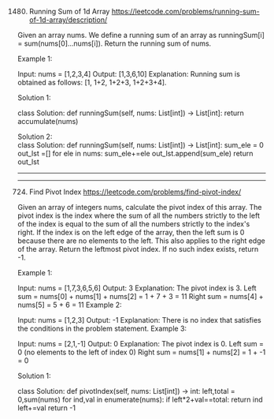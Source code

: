 1480. Running Sum of 1d Array
https://leetcode.com/problems/running-sum-of-1d-array/description/

Given an array nums. We define a running sum of an array as runningSum[i] = sum(nums[0]…nums[i]).
Return the running sum of nums.

Example 1:

Input: nums = [1,2,3,4]
Output: [1,3,6,10]
Explanation: Running sum is obtained as follows: [1, 1+2, 1+2+3, 1+2+3+4].

Solution 1:

class Solution:
    def runningSum(self, nums: List[int]) -> List[int]:
        return accumulate(nums)
        
Solution 2:       
class Solution:
    def runningSum(self, nums: List[int]) -> List[int]:
        sum_ele = 0
        out_lst =[]
        for ele in nums:
            sum_ele+=ele
            out_lst.append(sum_ele)
        return out_lst
        
**************************************************************************************
**************************************************************************************

724. Find Pivot Index
https://leetcode.com/problems/find-pivot-index/

Given an array of integers nums, calculate the pivot index of this array.
The pivot index is the index where the sum of all the numbers strictly to the left of the index is equal to the sum of all the numbers strictly to the index's right.
If the index is on the left edge of the array, then the left sum is 0 because there are no elements to the left. This also applies to the right edge of the array.
Return the leftmost pivot index. If no such index exists, return -1.

 

Example 1:

Input: nums = [1,7,3,6,5,6]
Output: 3
Explanation:
The pivot index is 3.
Left sum = nums[0] + nums[1] + nums[2] = 1 + 7 + 3 = 11
Right sum = nums[4] + nums[5] = 5 + 6 = 11
Example 2:

Input: nums = [1,2,3]
Output: -1
Explanation:
There is no index that satisfies the conditions in the problem statement.
Example 3:

Input: nums = [2,1,-1]
Output: 0
Explanation:
The pivot index is 0.
Left sum = 0 (no elements to the left of index 0)
Right sum = nums[1] + nums[2] = 1 + -1 = 0

Solution 1:

class Solution:
    def pivotIndex(self, nums: List[int]) -> int:
        left,total = 0,sum(nums)
        for ind,val in enumerate(nums):
            if left*2+val==total:
                return ind
            left+=val
        return -1
